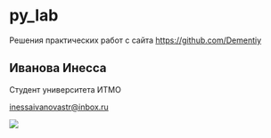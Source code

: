 # py_lab
Решения практических работ с сайта https://github.com/Dementiy
## Иванова Инесса
Студент университета ИТМО 

inessaivanovastr@inbox.ru

![](https://i.pinimg.com/originals/d6/5b/ff/d65bffeb29d70322838bb5e1b3f4faf6.gif)
